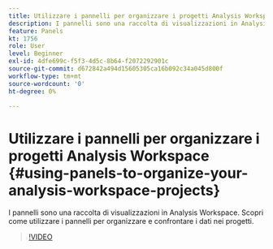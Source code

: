 ```yaml
---
title: Utilizzare i pannelli per organizzare i progetti Analysis Workspace
description: I pannelli sono una raccolta di visualizzazioni in Analysis Workspace. Scopri come utilizzare i pannelli per organizzare e confrontare i dati nei progetti.
feature: Panels
kt: 1756
role: User
level: Beginner
exl-id: 4dfe699c-f5f3-4d5c-8b64-f2072292901c
source-git-commit: d672842a494d15605305ca16b092c34a045d800f
workflow-type: tm+mt
source-wordcount: '0'
ht-degree: 0%

---
```


# Utilizzare i pannelli per organizzare i progetti Analysis Workspace {#using-panels-to-organize-your-analysis-workspace-projects}

I pannelli sono una raccolta di visualizzazioni in Analysis Workspace. Scopri come utilizzare i pannelli per organizzare e confrontare i dati nei progetti.

>[!VIDEO](https://video.tv.adobe.com/v/23388/?quality=12&learn=on)
